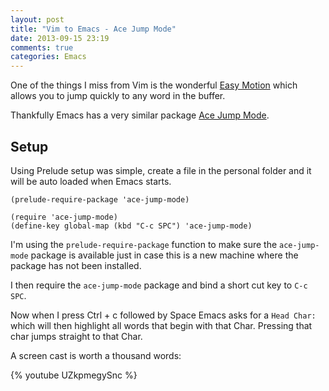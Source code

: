 ```yaml
---
layout: post
title: "Vim to Emacs - Ace Jump Mode"
date: 2013-09-15 23:19
comments: true
categories: Emacs
---
```

One of the things I miss from Vim is the wonderful [Easy Motion](https://github.com/Lokaltog/vim-easymotion) which allows you to jump quickly to any word in the buffer.

Thankfully Emacs has a very similar package [Ace Jump Mode](http://www.emacswiki.org/emacs/AceJump).

## Setup
Using Prelude setup was simple, create a file in the personal folder and it will be auto loaded when Emacs starts.

```
(prelude-require-package 'ace-jump-mode)

(require 'ace-jump-mode)
(define-key global-map (kbd "C-c SPC") 'ace-jump-mode)
```

I'm using the `prelude-require-package` function to make sure the `ace-jump-mode` package is available just in case this is a new machine where the package has not been installed.

I then require the `ace-jump-mode` package and bind a short cut key to `C-c SPC`.

Now when I press Ctrl + c followed by Space Emacs asks for a `Head Char:` which will then highlight all words that begin with that Char. Pressing that char jumps straight to that Char.

A screen cast is worth a thousand words:

{% youtube UZkpmegySnc %}
